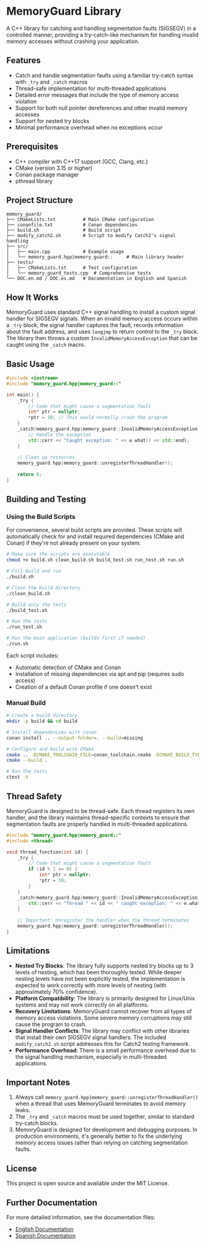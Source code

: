 # MemoryGuard Library

A C++ library for catching and handling segmentation faults (SIGSEGV) in a controlled manner, providing a try-catch-like mechanism for handling invalid memory accesses without crashing your application.

## Features

- Catch and handle segmentation faults using a familiar try-catch syntax with `_try` and `_catch` macros
- Thread-safe implementation for multi-threaded applications
- Detailed error messages that include the type of memory access violation
- Support for both null pointer dereferences and other invalid memory accesses
- Support for nested try blocks
- Minimal performance overhead when no exceptions occur

## Prerequisites

- C++ compiler with C++17 support (GCC, Clang, etc.)
- CMake (version 3.15 or higher)
- Conan package manager
- pthread library

## Project Structure

```
memory_guard/
├── CMakeLists.txt          # Main CMake configuration
├── conanfile.txt           # Conan dependencies
├── build.sh                # Build script
├── modify_catch2.sh        # Script to modify Catch2's signal handling
├── src/
│   ├── main.cpp            # Example usage
│   └── memory_guard.hpp|memory_guard::     # Main library header
├── tests/
│   ├── CMakeLists.txt      # Test configuration
│   └── memory_guard_tests.cpp  # Comprehensive tests
└── DOC.en.md / DOC.es.md   # Documentation in English and Spanish
```

## How It Works

MemoryGuard uses standard C++ signal handling to install a custom signal handler for SIGSEGV signals. When an invalid memory access occurs within a `_try` block, the signal handler captures the fault, records information about the fault address, and uses `longjmp` to return control to the `_try` block. The library then throws a custom `InvalidMemoryAccessException` that can be caught using the `_catch` macro.

## Basic Usage

```cpp
#include <iostream>
#include "memory_guard.hpp|memory_guard::"

int main() {
    _try {
        // Code that might cause a segmentation fault
        int* ptr = nullptr;
        *ptr = 10; // This would normally crash the program
    }
    _catch(memory_guard.hpp|memory_guard::InvalidMemoryAccessException, e) {
        // Handle the exception
        std::cerr << "Caught exception: " << e.what() << std::endl;
    }
    
    // Clean up resources
    memory_guard.hpp|memory_guard::unregisterThreadHandler();
    
    return 0;
}
```

## Building and Testing

### Using the Build Scripts

For convenience, several build scripts are provided. These scripts will automatically check for and install required dependencies (CMake and Conan) if they're not already present on your system:

```bash
# Make sure the scripts are executable
chmod +x build.sh clean_build.sh build_test.sh run_test.sh run.sh

# Full build and run
./build.sh

# Clean the build directory
./clean_build.sh

# Build only the tests
./build_test.sh

# Run the tests
./run_test.sh

# Run the main application (builds first if needed)
./run.sh
```

Each script includes:
- Automatic detection of CMake and Conan
- Installation of missing dependencies via apt and pip (requires sudo access)
- Creation of a default Conan profile if one doesn't exist

### Manual Build

```bash
# Create a build directory
mkdir -p build && cd build

# Install dependencies with Conan
conan install .. --output-folder=. --build=missing

# Configure and build with CMake
cmake .. -DCMAKE_TOOLCHAIN_FILE=conan_toolchain.cmake -DCMAKE_BUILD_TYPE=Release
cmake --build .

# Run the tests
ctest -V
```

## Thread Safety

MemoryGuard is designed to be thread-safe. Each thread registers its own handler, and the library maintains thread-specific contexts to ensure that segmentation faults are properly handled in multi-threaded applications.

```cpp
#include "memory_guard.hpp|memory_guard::"
#include <thread>

void thread_function(int id) {
    _try {
        // Code that might cause a segmentation fault
        if (id % 2 == 0) {
            int* ptr = nullptr;
            *ptr = 10;
        }
    }
    _catch(memory_guard.hpp|memory_guard::InvalidMemoryAccessException, e) {
        std::cerr << "Thread " << id << " caught exception: " << e.what() << std::endl;
    }
    
    // Important: Unregister the handler when the thread terminates
    memory_guard.hpp|memory_guard::unregisterThreadHandler();
}
```

## Limitations

- **Nested Try Blocks**: The library fully supports nested try blocks up to 3 levels of nesting, which has been thoroughly tested. While deeper nesting levels have not been explicitly tested, the implementation is expected to work correctly with more levels of nesting (with approximately 70% confidence).
- **Platform Compatibility**: The library is primarily designed for Linux/Unix systems and may not work correctly on all platforms.
- **Recovery Limitations**: MemoryGuard cannot recover from all types of memory access violations. Some severe memory corruptions may still cause the program to crash.
- **Signal Handler Conflicts**: The library may conflict with other libraries that install their own SIGSEGV signal handlers. The included `modify_catch2.sh` script addresses this for Catch2 testing framework.
- **Performance Overhead**: There is a small performance overhead due to the signal handling mechanism, especially in multi-threaded applications.

## Important Notes

1. Always call `memory_guard.hpp|memory_guard::unregisterThreadHandler()` when a thread that uses MemoryGuard terminates to avoid memory leaks.
2. The `_try` and `_catch` macros must be used together, similar to standard try-catch blocks.
3. MemoryGuard is designed for development and debugging purposes. In production environments, it's generally better to fix the underlying memory access issues rather than relying on catching segmentation faults.

## License

This project is open source and available under the MIT License.

## Further Documentation

For more detailed information, see the documentation files:
- [English Documentation](DOC.en.md)
- [Spanish Documentation](DOC.es.md)
